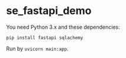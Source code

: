 # se_fastapi_demo

You need Python 3.x and these dependencies:

`pip install fastapi sqlachemy`

Run by `uvicorn main:app`.
